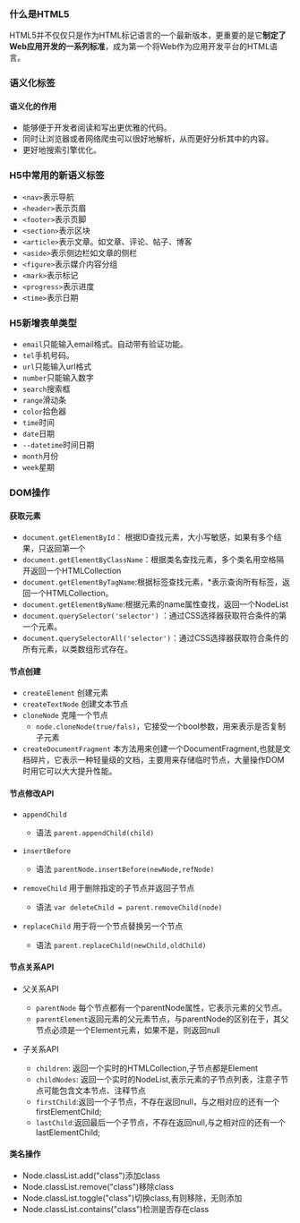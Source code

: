 ### 什么是HTML5
HTML5并不仅仅只是作为HTML标记语言的一个最新版本，更重要的是它**制定了Web应用开发的一系列标准**，成为第一个将Web作为应用开发平台的HTML语言。


### 语义化标签
#### 语义化的作用
- 能够便于开发者阅读和写出更优雅的代码。
- 同时让浏览器或者网络爬虫可以很好地解析，从而更好分析其中的内容。
- 更好地搜索引擎优化。

### H5中常用的新语义标签
-  `<nav>`表示导航
-  `<header>`表示页眉
-  `<footer>`表示页脚
-  `<section>`表示区块
-  `<article>`表示文章。如文章、评论、帖子、博客
-  `<aside>`表示侧边栏如文章的侧栏
-  `<figure>`表示媒介内容分组
-  `<mark>`表示标记
-  `<progress>`表示进度
-  `<time>`表示日期


### H5新增表单类型
- `email`只能输入email格式。自动带有验证功能。
- `tel`手机号码。
- `url`只能输入url格式
- `number`只能输入数字
- `search`搜索框
- `range`滑动条
- `color`拾色器
- `time`时间
- `date`日期
- `--datetime`时间日期
- `month`月份
- `week`星期

### DOM操作
#### 获取元素
- `document.getElementById`：
根据ID查找元素，大小写敏感，如果有多个结果，只返回第一个
- `document.getElementByClassName`：根据类名查找元素，多个类名用空格隔开返回一个HTMLCollection
- `document.getElementByTagName`:根据标签查找元素，*表示查询所有标签，返回一个HTMLCollection。
- `document.getElementByName`:根据元素的name属性查找，返回一个NodeList
- `document.querySelector('selector')` ：通过CSS选择器获取符合条件的第一个元素。
- `document.querySelectorAll('selector')`：通过CSS选择器获取符合条件的所有元素，以类数组形式存在。

#### 节点创建
- `createElement` 创建元素
- `createTextNode` 创建文本节点
- `cloneNode` 克隆一个节点
    - `node.cloneNode(true/fals)`，它接受一个bool参数，用来表示是否复制子元素
- `createDocumentFragment` 本方法用来创建一个DocumentFragment,也就是文档碎片，它表示一种轻量级的文档，主要用来存储临时节点，大量操作DOM时用它可以大大提升性能。


#### 节点修改API
- `appendChild`
    - 语法
      `parent.appendChild(child)`

- `insertBefore`
    - 语法
      `parentNode.insertBefore(newNode,refNode)`
- `removeChild`
用于删除指定的子节点并返回子节点
    - 语法
     `var deleteChild = parent.removeChild(node)`
- `replaceChild`
用于将一个节点替换另一个节点
    - 语法
    `parent.replaceChild(newChild,oldChild)`

#### 节点关系API
- 父关系API
    - `parentNode` 
    每个节点都有一个parentNode属性，它表示元素的父节点。
    - `parentElement`返回元素的父元素节点，与parentNode的区别在于，其父节点必须是一个Element元素，如果不是，则返回null

- 子关系API
    - `children`: 返回一个实时的HTMLCollection,子节点都是Element
    - `childNodes`: 返回一个实时的NodeList,表示元素的子节点列表，注意子节点可能包含文本节点、注释节点
    - `firstChild`:返回一个子节点，不存在返回null，与之相对应的还有一个firstElementChild;
    - `lastChild`:返回最后一个子节点，不存在返回null,与之相对应的还有一个lastElementChild;

#### 类名操作
- Node.classList.add("class")添加class
- Node.classList.remove("class")移除class
- Node.classList.toggle("class")切换class,有则移除，无则添加
- Node.classList.contains("class")检测是否存在class